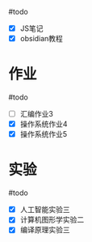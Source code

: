 #todo
- [x] JS笔记
- [x] obsidian教程

# 作业
#todo 
- [ ]  汇编作业3
- [x] 操作系统作业4
- [x] 操作系统作业5

# 实验
#todo 
- [x] 人工智能实验三
- [x] 计算机图形学实验二
- [x] 编译原理实验三
